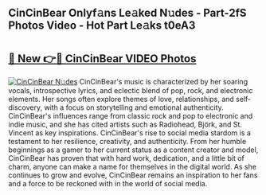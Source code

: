 ## CinCinBear Onlyf𝚊ns Le𝚊ked N𝚞des - Part-2fS Photos Video - Hot Part Le𝚊ks t0eA3

# <h2><a href="http://ab67221.deff.icu/?id=CinCinBear">🔗 New 👉🔴 CinCinBear VIDEO Photos</a></h2>

[![CinCinBear N𝚞des](https://i.imgur.com/rIISA9y.gif)](http://ab67221.deff.icu/?id=CinCinBear)
CinCinBear's music is characterized by her soaring vocals, introspective lyrics, and eclectic blend of pop, rock, and electronic elements. Her songs often explore themes of love, relationships, and self-discovery, with a focus on storytelling and emotional authenticity. CinCinBear's influences range from classic rock and pop to electronic and indie music, and she has cited artists such as Radiohead, Björk, and St. Vincent as key inspirations. CinCinBear's rise to social media stardom is a testament to her resilience, creativity, and authenticity. From her humble beginnings as a gamer to her current status as a content creator and model, CinCinBear has proven that with hard work, dedication, and a little bit of charm, anyone can make a name for themselves in the digital world. As she continues to grow and evolve, CinCinBear remains an inspiration to her fans and a force to be reckoned with in the world of social media.
